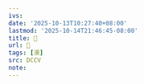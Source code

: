 ```yaml
---
ivs:
date: '2025-10-13T10:27:40+08:00'
lastmod: '2025-10-14T21:46:45-08:00'
title: 􄙮
url: 􄙮
tags: [㶔]
src: DCCV
note:
---
```

